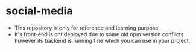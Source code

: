 # social-media
- This repository is only for reference and learning purpose.
- It's front-end is ont deployed due to some old npm version conflicts however its backend is running fine which you can use in your project.
